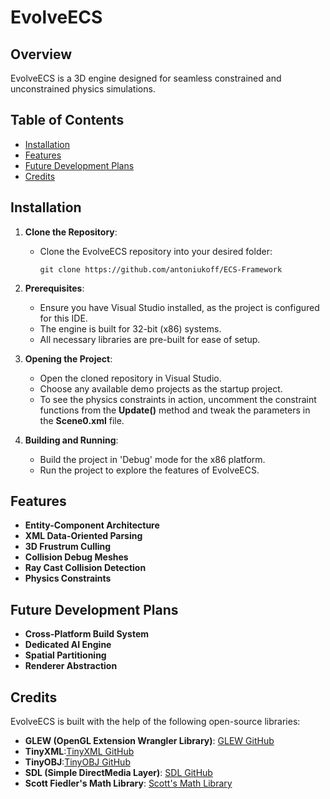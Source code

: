 # EvolveECS

## Overview
EvolveECS is a 3D engine designed for seamless constrained and unconstrained physics simulations.

## Table of Contents
- [Installation](#installation)
- [Features](#features)
- [Future Development Plans](#future-development-plans)
- [Credits](#credits)

## Installation
1. **Clone the Repository**: 
   - Clone the EvolveECS repository into your desired folder:
     ```
     git clone https://github.com/antoniukoff/ECS-Framework
     ```

2. **Prerequisites**:
   - Ensure you have Visual Studio installed, as the project is configured for this IDE.
   - The engine is built for 32-bit (x86) systems.
   - All necessary libraries are pre-built for ease of setup.

3. **Opening the Project**:
   - Open the cloned repository in Visual Studio.
   - Choose any available demo projects as the startup project.
   - To see the physics constraints in action, uncomment the constraint functions from the **Update()** method and tweak the parameters in the **Scene0.xml** file.

4. **Building and Running**:
   - Build the project in 'Debug' mode for the x86 platform.
   - Run the project to explore the features of EvolveECS.

## Features
- **Entity-Component Architecture**
- **XML Data-Oriented Parsing**
- **3D Frustrum Culling**
- **Collision Debug Meshes**
- **Ray Cast Collision Detection**
- **Physics Constraints**

## Future Development Plans
- **Cross-Platform Build System**
- **Dedicated AI Engine**
- **Spatial Partitioning**
- **Renderer Abstraction**

## Credits
EvolveECS is built with the help of the following open-source libraries:
- **GLEW (OpenGL Extension Wrangler Library)**: [GLEW GitHub](https://github.com/nigels-com/glew)
- **TinyXML**:[TinyXML GitHub](https://github.com/leethomason/tinyxml2)
- **TinyOBJ**:[TinyOBJ GitHub](https://github.com/tinyobjloader/tinyobjloader)
- **SDL (Simple DirectMedia Layer)**: [SDL GitHub](https://github.com/libsdl-org/SDL)
- **Scott Fiedler's Math Library**: [Scott's Math Library](https://github.com/ScottFielder?tab=repositories)
